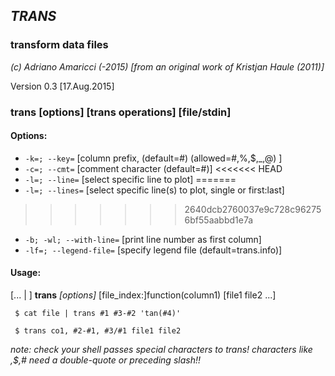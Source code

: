 ## _TRANS_
### transform data files

*(c) Adriano Amaricci (-2015) [from an original work of Kristjan Haule (2011)]*

Version 0.3 [17.Aug.2015]

### trans [options] [trans operations] [file/stdin]

#### Options:
  - `-k=; --key=`   [column prefix, (default=#)  (allowed=#,%,$,_,@) ]
  - `-c=; --cmt=`   [comment character (default=#)]
<<<<<<< HEAD
  - `-l=; --line=`  [select specific line to plot]
=======
  - `-l=; --lines=`  [select specific line(s) to plot, single or first:last]
>>>>>>> 2640dcb2760037e9c728c962756bf55aabbd1e7a
  - `-b; -wl; --with-line=`   [print line number as first column]
  - `-lf=; --legend-file=`   [specify legend file (default=trans.info)]

#### Usage:
[... | ] **trans** *[options]* [file_index:]function(column1) [file1 file2 ...]

` $ cat file | trans #1 #3-#2 'tan(#4)'`

` $ trans co1, #2-#1, #3/#1 file1 file2`

*note: check your shell passes special characters to trans! characters like \,$,# need a double-quote or preceding slash!!*
